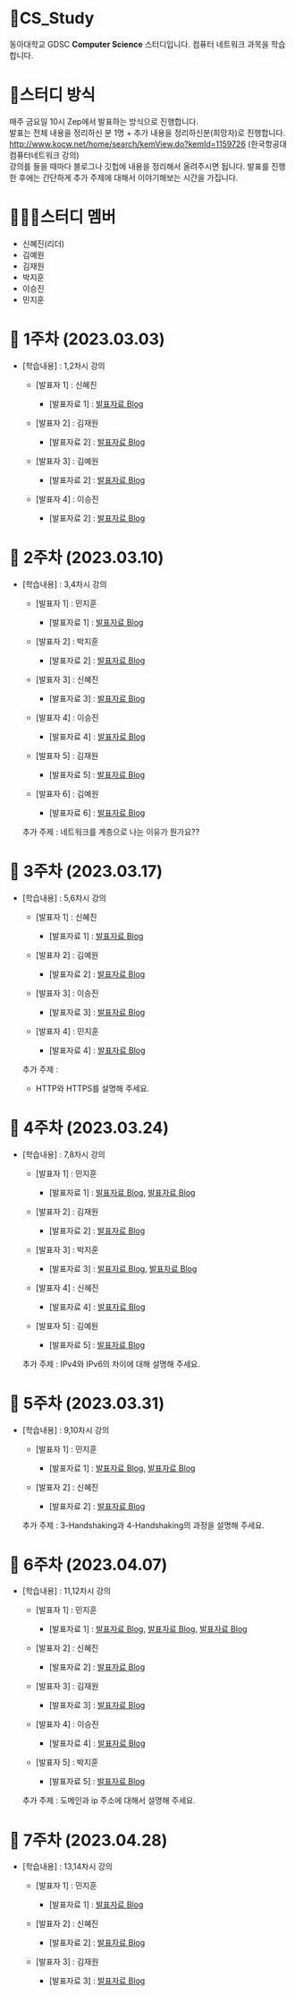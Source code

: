 # 📕CS_Study
동아대학교 GDSC **Computer Science** 스터디입니다. 컴퓨터 네트워크 과목을 학습합니다.

# 📝스터디 방식
매주 금요일 10시 Zep에서 발표하는 방식으로 진행합니다. <br>
발표는 전체 내용을 정리하신 분 1명 + 추가 내용을 정리하신분(희망자)로 진행합니다.<br>
http://www.kocw.net/home/search/kemView.do?kemId=1159726 (한국항공대 컴퓨터네트워크 강의) <br>
강의를 들을 때마다 블로그나 깃헙에 내용을 정리해서 올려주시면 됩니다. 발표를 진행한 후에는 간단하게 추가 주제에 대해서 이야기해보는 시간을 가집니다. <br>

# 🧑🏻‍💻스터디 멤버 
- 신혜진(리더)
- 김예원
- 김재원
- 박지훈
- 이승진
- 민지훈

# 📑 1주차 (2023.03.03)

- [학습내용] : 1,2차시 강의
  
   - [발표자 1]   : 신혜진
      - [발표자료 1] : [발표자료 Blog](https://toki0411.tistory.com/59)
   
   - [발표자 2]   : 김재원
      - [발표자료 2] : [발표자료 Blog](https://github.com/wellbird/CS-Study/blob/ComputerNetwork/ComputerNetwork/1%EC%B0%A8%EC%8B%9C%2C2%EC%B0%A8%EC%8B%9C.md)
      
   - [발표자 3]   : 김예원
      - [발표자료 2] : [발표자료 Blog](https://github.com/yewon-yw/cs-study/blob/main/week%201.md)
      
   - [발표자 4]   : 이승진
      - [발표자료 2] : [발표자료 Blog](https://github.com/lpromotion/CS_Study/tree/main/%EC%BB%B4%ED%93%A8%ED%84%B0%EB%84%A4%ED%8A%B8%EC%9B%8C%ED%81%AC)
      
      
# 📑 2주차 (2023.03.10)

- [학습내용] : 3,4차시 강의
  
   - [발표자 1]   : 민지훈
      - [발표자료 1] : [발표자료 Blog](https://afterdawncoding.tistory.com/239#2.%20%EB%84%A4%ED%8A%B8%EC%9B%8C%ED%81%AC%20%EC%A0%84%EB%8B%AC%20%EB%B0%A9%EC%8B%9D-1)
      
   - [발표자 2]   : 박지훈
      - [발표자료 2] : [발표자료 Blog](https://huyntohoon.tistory.com/8)
      
   - [발표자 3]   : 신혜진 
      - [발표자료 3] : [발표자료 Blog](https://toki0411.tistory.com/61)
      
   - [발표자 4]   : 이승진
      - [발표자료 4] : [발표자료 Blog](https://github.com/lpromotion/CS_Study/blob/main/%EC%BB%B4%ED%93%A8%ED%84%B0%EB%84%A4%ED%8A%B8%EC%9B%8C%ED%81%AC/3-%EC%BB%B4%ED%93%A8%ED%84%B0%EB%84%A4%ED%8A%B8%EC%9B%8C%ED%81%AC%EC%9D%98_%EA%B3%84%EC%B8%B5.md)
      
   - [발표자 5]   : 김재원
      - [발표자료 5] : [발표자료 Blog](https://github.com/wellbird/CS-Study/blob/main/ComputerNetwork/3%EC%B0%A8%EC%8B%9C%2C4%EC%B0%A8%EC%8B%9C.md)
   
   - [발표자 6]   : 김예원
      - [발표자료 6] : [발표자료 Blog](https://github.com/yewon-yw/cs-study/blob/main/week%202.md) 
     
   추가 주제 : 네트워크를 계층으로 나눈 이유가 뭔가요?? 

# 📑 3주차 (2023.03.17)

- [학습내용] : 5,6차시 강의
  
   - [발표자 1]   : 신혜진
      - [발표자료 1] : [발표자료 Blog](https://toki0411.tistory.com/62)
      
   - [발표자 2]   : 김예원
      - [발표자료 2] : [발표자료 Blog](https://github.com/yewon-yw/cs-study/blob/main/week%203.md)
      
   - [발표자 3]   : 이승진
      - [발표자료 3] : [발표자료 Blog](https://github.com/lpromotion/CS_Study/blob/main/%EC%BB%B4%ED%93%A8%ED%84%B0%EB%84%A4%ED%8A%B8%EC%9B%8C%ED%81%AC/5-%EC%9D%91%EC%9A%A9%EA%B3%84%EC%B8%B5(2).md)
      
   - [발표자 4]   : 민지훈
      - [발표자료 4] : [발표자료 Blog](https://afterdawncoding.tistory.com/240)
    
   추가 주제 : 
   - HTTP와 HTTPS를 설명해 주세요.
  
   
# 📑 4주차 (2023.03.24)

- [학습내용] : 7,8차시 강의
  
   - [발표자 1]   : 민지훈
      - [발표자료 1] : [발표자료 Blog](https://afterdawncoding.tistory.com/241), [발표자료 Blog](https://afterdawncoding.tistory.com/242) 
      
    - [발표자 2]   : 김재원
      - [발표자료 2] : [발표자료 Blog](https://github.com/wellbird/CS-Study/blob/main/ComputerNetwork/7%EC%B0%A8%EC%8B%9C%2C8%EC%B0%A8%EC%8B%9C.md)
      
   - [발표자 3]   : 박지훈
      - [발표자료 3] : [발표자료 Blog](https://huyntohoon.tistory.com/29), [발표자료 Blog](https://huyntohoon.tistory.com/30)
      
   - [발표자 4]   : 신혜진
      - [발표자료 4] : [발표자료 Blog](https://toki0411.tistory.com/63)
   
   - [발표자 5]   : 김예원
      - [발표자료 5] : [발표자료 Blog](https://github.com/yewon-yw/cs-study/blob/main/week%204.md)
       
  추가 주제 : IPv4와 IPv6의 차이에 대해 설명해 주세요. 

# 📑 5주차 (2023.03.31)

- [학습내용] : 9,10차시 강의
  
   - [발표자 1]   : 민지훈
      - [발표자료 1] : [발표자료 Blog](https://afterdawncoding.tistory.com/244), [발표자료 Blog](https://afterdawncoding.tistory.com/245)
      
   - [발표자 2]   : 신혜진
      - [발표자료 2] : [발표자료 Blog](https://toki0411.tistory.com/64)
  
  추가 주제 : 3-Handshaking과 4-Handshaking의 과정을 설명해 주세요. 

# 📑 6주차 (2023.04.07)

- [학습내용] : 11,12차시 강의
  
   - [발표자 1]   : 민지훈
      - [발표자료 1] : [발표자료 Blog](https://afterdawncoding.tistory.com/253), [발표자료 Blog](https://afterdawncoding.tistory.com/254), [발표자료 Blog](https://afterdawncoding.tistory.com/255)
      
   - [발표자 2]   : 신혜진
      - [발표자료 2] : [발표자료 Blog](https://toki0411.tistory.com/65)
      
   - [발표자 3]   : 김재원
      - [발표자료 3] : [발표자료 Blog](https://github.com/wellbird/CS-Study/blob/main/ComputerNetwork/11%EC%B0%A8%EC%8B%9C%2C12%EC%B0%A8%EC%8B%9C.md)
      
   - [발표자 4]   : 이승진
      - [발표자료 4] : [발표자료 Blog](https://github.com/lpromotion/CS_Study/blob/main/%EC%BB%B4%ED%93%A8%ED%84%B0%EB%84%A4%ED%8A%B8%EC%9B%8C%ED%81%AC/12-%EB%84%A4%ED%8A%B8%EC%9B%8C%ED%81%AC%EA%B3%84%EC%B8%B5(2).md)
      
   - [발표자 5]   : 박지훈
      - [발표자료 5] : [발표자료 Blog](https://huyntohoon.tistory.com/35) 
      
  추가 주제 : 도메인과 ip 주소에 대해서 설명해 주세요.

# 📑 7주차 (2023.04.28)

- [학습내용] : 13,14차시 강의
  
   - [발표자 1]   : 민지훈
      - [발표자료 1] : [발표자료 Blog](https://afterdawncoding.tistory.com/267)
      
   - [발표자 2]   : 신혜진
      - [발표자료 2] : [발표자료 Blog](https://toki0411.tistory.com/67)

   - [발표자 3]   : 김재원
      - [발표자료 3] : [발표자료 Blog](https://github.com/wellbird/CS-Study/blob/main/ComputerNetwork/13%EC%B0%A8%EC%8B%9C%2C14%EC%B0%A8%EC%8B%9C.md)
 
      


